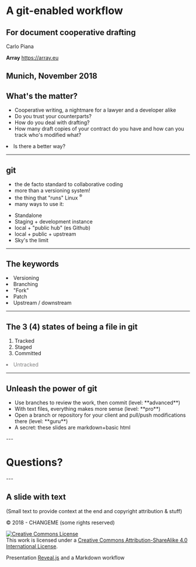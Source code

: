 # A git-enabled workflow

## For document cooperative drafting

Carlo Piana

**Array**
  https://array.eu   

Munich, November 2018
---

## What's the matter?

- Cooperative writing, a nightmare for a lawyer and a developer alike
- Do you trust your counterparts?
- How do you deal with drafting?
- How many draft copies of your contract do you have and how can you track who's modified what?
<li class="fragment"> Is there a better way?</li>

---

## git

- the de facto standard to collaborative coding
- more than a versioning system!
- the thing that "runs" Linux <sup>®</sup>
- many ways to use it:
<ul>
    <li class="fragment"> Standalone</li>
    <li class="fragment"> Staging + development instance </li>
    <li class="fragment"> local + "public hub" (es Github) </li>
    <li class="fragment"> local + public + upstream </li>
    <li class="fragment"> Sky's the limit </li>
</ul>

---

## The keywords

<li class="fragment">Versioning</li>
<li class="fragment">Branching</li>
<li class="fragment">"Fork"</li>
<li class="fragment">Patch</li>
<li class="fragment">Upstream / downstream</li>

---

## The 3 (4) states of being a file in git

1. Tracked
2. Staged
3. Committed
<li class="fragment" style="color:grey"> Untracked</li>

---

## Unleash the power of git
<ul>
  <li class="fragment">Use branches to review the work, then commit (level: **advanced**)</li>
  <li class="fragment">With text files, everything makes more sense (level: **pro**)</li>
  <li class="fragment">Open a branch or repository for your client and pull/push modifications there (level: **guru**)</li>
  <li class="fragment">A secret: these slides are markdown+basic html </li>
</ul>
---
<!-- .slide:  data-background-image="markdown/assets/questions.jpg"  -->

<div class="dom">
<h1>Questions?</h1>
</div>
---

## A slide with text

(Small text to provide context at the end and copyright attribution & stuff)


<div class="bottom">
<p>© 2018 - CHANGEME (some rights reserved) </p>

<p><a rel="license" href="http://creativecommons.org/licenses/by-sa/4.0/"><img alt="Creative Commons License" style="border-width:0" src="https://i.creativecommons.org/l/by-sa/4.0/88x31.png" /></a><br />This work is licensed under a <a rel="license" href="http://creativecommons.org/licenses/by-sa/4.0/">Creative Commons Attribution-ShareAlike 4.0 International License</a>.  
</p>

Presentation [Reveal.js][81aa3153] and a Markdown workflow

</div>

  [81aa3153]: https://revealjs.com/ "Reveal"
